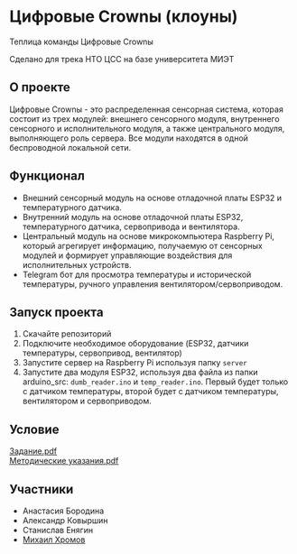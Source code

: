 # Цифровые Crownы (клоуны)

Теплица команды Цифровые Crownы

Сделано для трека НТО ЦСС на базе университета МИЭТ
## О проекте

Цифровые Crownы - это распределенная сенсорная система, которая состоит из трех модулей: внешнего сенсорного модуля, внутреннего сенсорного и исполнительного модуля, а также центрального модуля, выполняющего роль сервера. Все модули находятся в одной беспроводной локальной сети.

## Функционал

- Внешний сенсорный модуль на основе отладочной платы ESP32 и температурного датчика.
- Внутренний модуль на основе отладочной платы ESP32, температурного датчика, сервопривода и вентилятора.
- Центральный модуль на основе микрокомпьютера Raspberry Pi, который агрегирует информацию, получаемую от сенсорных модулей и формирует управляющие воздействия для исполнительных устройств.
- Telegram бот для просмотра температуры и исторической температуры, ручного управления вентилятором/сервоприводом.

## Запуск проекта

1. Скачайте репозиторий
2. Подключите необходимое оборудование (ESP32, датчики температуры, сервопривод, вентилятор)
3. Запустите сервер на Raspberry Pi используя папку `server`
4. Запустите два модуля ESP32, используя два файла из папки arduino_src: `dumb_reader.ino` и `temp_reader.ino`. Первый будет только с датчиком температуры, второй будет с датчиком температуры, вентилятором и сервоприводом.

## Условие

<a href="/task/Задание.pdf">Задание.pdf</a>\
<a href="/task/Методические указания.pdf">Методические указания.pdf</a>

## Участники

- Анастасия Бородина
- Александр Ковыршин
- Станислав Енягин
- <a href="https://github.com/verybigsad">Михаил Хромов</a>
